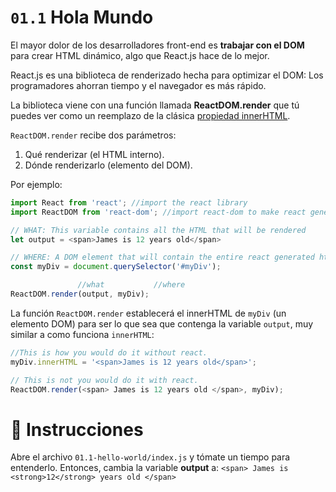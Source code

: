 # `01.1` Hola Mundo

El mayor dolor de los desarrolladores front-end es **trabajar con el DOM** para crear HTML dinámico, algo que React.js hace de lo mejor.

React.js es una biblioteca de renderizado hecha para optimizar el DOM: Los programadores ahorran tiempo y el navegador es más rápido.

La biblioteca viene con una función llamada **ReactDOM.render** que tú puedes ver como un reemplazo de la clásica [propiedad innerHTML](https://www.w3schools.com/jsref/prop_html_innerhtml.asp).

`ReactDOM.render` recibe dos parámetros:

1. Qué renderizar (el HTML interno).
2. Dónde renderizarlo (elemento del DOM).

Por ejemplo:

```js
import React from 'react'; //import the react library
import ReactDOM from 'react-dom'; //import react-dom to make react generate html

// WHAT: This variable contains all the HTML that will be rendered
let output = <span>James is 12 years old</span>

// WHERE: A DOM element that will contain the entire react generated html
const myDiv = document.querySelector('#myDiv');

               //what           //where
ReactDOM.render(output, myDiv);
```

La función `ReactDOM.render` establecerá el innerHTML de `myDiv` (un elemento DOM) para ser lo que sea que contenga la variable `output`, muy similar a como funciona `innerHTML`:
```js
//This is how you would do it without react.
myDiv.innerHTML = '<span>James is 12 years old</span>';

// This is not you would do it with react.
ReactDOM.render(<span> James is 12 years old </span>, myDiv);
```
  
# :speech_balloon: Instrucciones

Abre el archivo `01.1-hello-world/index.js` y tómate un tiempo para entenderlo.
Entonces, cambia la variable __output__ a:
```<span> James is <strong>12</strong> years old </span>```
